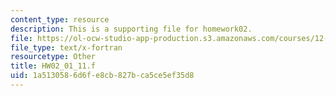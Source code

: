 ```yaml
---
content_type: resource
description: This is a supporting file for homework02.
file: https://ol-ocw-studio-app-production.s3.amazonaws.com/courses/12-010-computational-methods-of-scientific-programming-fall-2011/1a5130586d6fe8cb827bca5ce5ef35d8_HW02_01_11.f
file_type: text/x-fortran
resourcetype: Other
title: HW02_01_11.f
uid: 1a513058-6d6f-e8cb-827b-ca5ce5ef35d8
---
```


